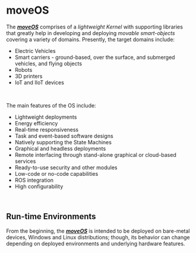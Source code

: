 # moveOS

The ***[moveOS](https://github.com/move-os/moveOS)*** comprises of a *lightweight Kernel* with supporting libraries that greatly help in developing and deploying *movable smart-objects* covering a variety of domains. Presently, the target domains include:

  * Electric Vehicles
  * Smart carriers - ground-based, over the surface, and submerged vehicles, and flying objects
  * Robots
  * 3D printers
  * IoT and IIoT devices


&nbsp;

The main features of the OS include:

  * Lightweight deployments
  * Energy efficiency
  * Real-time responsiveness
  * Task and event-based software designs
  * Natively supporting the State Machines
  * Graphical and headless deployments
  * Remote interfacing through stand-alone graphical or cloud-based services
  * Ready-to-use security and other modules
  * Low-code or no-code capabilities
  * ROS integration
  * High configurability



&nbsp;

## Run-time Environments

From the beginning, the ***[moveOS](https://github.com/move-os/moveOS)*** is intended to be deployed on bare-metal devices, Windows and Linux distributions; though, its behavior can change depending on deployed environments and underlying hardware features.


